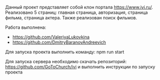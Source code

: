 Данный проект представляет собой клон портала https://www.ivi.ru/.
Реализовано 5 страниц: главная страница, авторизация, страница фильма, страница актера. Также реализован поиск фильмов.

Работа выполнена: 
- https://github.com/ValeriyaLukovkina
- https://github.com/DmitryBaranovAndreevich

Для запуска проекта выполнить команду: npm run start


Для запуска сервера необходимо скачать репозиторий: https://github.com/GoToChurch/ivi и выполнить инструкции по запуску проекта